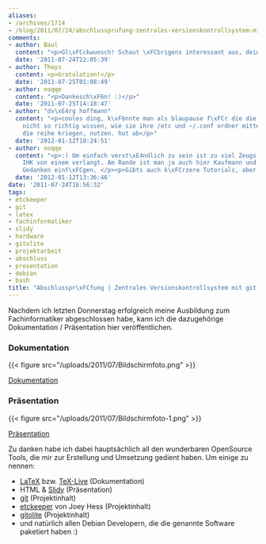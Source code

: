 ```yaml
---
aliases:
- /archives/1714
- /blog/2011/07/24/abschlussprufung-zentrales-versionskontrollsystem-mit-git-und-etckeeper
comments:
- author: Baul
  content: "<p>Gl\xFCckwunsch! Schaut \xFCbrigens interessant aus, deine Arbeit :)</p>"
  date: '2011-07-24T22:05:39'
- author: Thoys
  content: <p>Gratulation!</p>
  date: '2011-07-25T01:08:49'
- author: noqqe
  content: "<p>Dankesch\xF6n! :)</p>"
  date: '2011-07-25T14:18:47'
- author: "dv\xE4rg hoffmann"
  content: "<p>cooles ding, k\xF6nnte man als blaupause f\xFCr die die newbs, die
    nicht so richtig wissen, wie sie ihre /etc und ~/.conf ordner mittels github in
    die reihe kriegen, nutzen. hut ab</p>"
  date: '2012-01-12T10:24:51'
- author: noqqe
  content: "<p>:) Um einfach verst\xE4ndlich zu sein ist zu viel Zeugs drin, was die
    IHK von einem verlangt. Am Rande ist man ja auch hier Kaufmann und muss wirtschaftliche
    Gedanken einf\xFCgen. </p><p>Gibts auch k\xFCrzere Tutorials, aber danke :)</p>"
  date: '2012-01-12T13:36:46'
date: '2011-07-24T16:56:32'
tags:
- etckeeper
- git
- latex
- fachinformatiker
- slidy
- hardware
- gitolite
- projektarbeit
- abschluss
- presentation
- debian
- bash
title: "Abschlusspr\xFCfung | Zentrales Versionskontrollsystem mit git und etckeeper"
---
```


Nachdem ich letzten Donnerstag erfolgreich meine Ausbildung zum
Fachinformatiker abgeschlossen habe, kann ich die dazugehörige
Dokumentation / Präsentation hier veröffentlichen.

### Dokumentation

{{< figure src="/uploads/2011/07/Bildschirmfoto.png" >}}

[Dokumentation](/uploads/2011/07/documentation.pdf)

### Präsentation

{{< figure src="/uploads/2011/07/Bildschirmfoto-1.png" >}}

[Präsentation](/uploads/2011/07/slide.html)

Zu danken habe ich dabei hauptsächlich all den wunderbaren OpenSource
Tools, die mir zur Erstellung und Umsetzung gedient haben. Um einige zu
nennen:

* [LaTeX](http://www.latex-project.org/) bzw. [TeX-Live](http://www.tug.org/texlive/) (Dokumentation)
* HTML & [Slidy](http://www.w3.org/2005/03/slideshow.html) (Präsentation)
* [git](http://git-scm.com/) (Projektinhalt)
* [etckeeper](http://kitenet.net/~joey/code/etckeeper/) von Joey Hess (Projektinhalt)
* [gitolite](https://github.com/sitaramc/gitolite#start) (Projektinhalt)
* und natürlich allen Debian Developern, die die genannte Software paketiert haben :)
